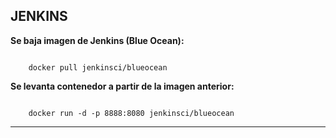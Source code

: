 JENKINS
---------------------------------------------------------------------------------------------------------

**Se baja imagen de Jenkins (Blue Ocean):**

```

    docker pull jenkinsci/blueocean

```

**Se levanta contenedor a partir de la imagen anterior:**

```

    docker run -d -p 8888:8080 jenkinsci/blueocean

```

---------------------------------------------------------------------------------------------------------